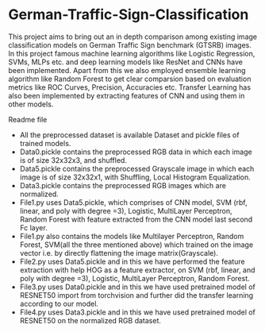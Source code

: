 # German-Traffic-Sign-Classification
This project aims to bring out an in depth comparison among existing image classification models on German Traffic Sign benchmark (GTSRB) images. In this project famous machine learning algorithms like Logistic Regression, SVMs, MLPs etc. and deep learning models like ResNet and CNNs have been implemented. Apart from this we also employed ensemble learning algorithm like Random Forest to get clear comparsion based on evaluation metrics like ROC Curves, Precision, Accuracies etc. Transfer Learning has also been implemented by extracting features of CNN and using them in other models.

﻿Readme file



* All the preprocessed dataset is available Dataset and pickle files of trained models.
* Data0.pickle contains the preprocessed  RGB data in which each image is of size 32x32x3, and shuffled.
* Data5.pickle contains the preprocessed Grayscale image in which each image is of size 32x32x1, with Shuffling, Local Histogram Equalization.
* Data3.pickle contains the preprocessed RGB images which are normalized.
* File1.py uses Data5.pickle, which comprises of CNN model, SVM (rbf, linear, and poly with degree =3), Logistic, MultiLayer Perceptron, Random Forest with feature extracted from the CNN model last second Fc layer. 
* File1.py also contains the models like Multilayer Perceptron, Random Forest, SVM(all the three mentioned above) which trained on the image vector i.e. by directly flattening the image matrix(Grayscale).
* File2.py uses Data5.pickle and in this we have performed the feature extraction with help HOG as a feature extractor, on  SVM (rbf, linear, and poly with degree =3), Logistic, MultiLayer Perceptron, Random Forest.
* File3.py uses Data0.pickle and in this we have used pretrained model of RESNET50 import from torchvision and further did the transfer learning according to our model.
* File4.py uses Data3.pickle and in this we have used pretrained model of RESNET50 on the normalized RGB dataset.
